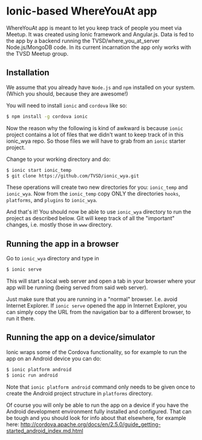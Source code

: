 Ionic-based WhereYouAt app
=====================

WhereYouAt app is meant to let you keep track of people you meet via Meetup. It was created using Ionic framework and Angular.js. Data is fed to the app by a backend running the TVSD/where_you_at_server Node.js/MongoDB code. In its current incarnation the app only works with the TVSD Meetup group.

## Installation

We assume that you already have `Node.js` and `npm` installed on your system. (Which you should, because they are awesome!)

You will need to install `ionic` and `cordova` like so:

```bash
$ npm install -g cordova ionic
```

Now the reason why the following is kind of awkward is because `ionic` project contains a lot of files that we didn't want to keep track of in this ionic_wya repo. So those files we will have to grab from an `ionic` starter project.

Change to your working directory and do:

```bash
$ ionic start ionic_temp
$ git clone https://github.com/TVSD/ionic_wya.git
```

These operations will create two new directories for you: `ionic_temp` and `ionic_wya`. Now from the `ionic_temp` copy ONLY the directories `hooks`, `platforms`, and `plugins` to `ionic_wya`.

And that's it! You should now be able to use `ionic_wya` directory to run the project as described below. Git will keep track of all the "important" changes, i.e. mostly those in `www` directory.


## Running the app in a browser

Go to `ionic_wya` directory and type in

```bash
$ ionic serve
```

This will start a local web server and open a tab in your browser where your app will be running (being served from said web server).

Just make sure that you are running in a "normal" browser. I.e. avoid Internet Explorer. If `ionic serve` opened the app in Internet Explorer, you can simply copy the URL from the navigation bar to a different browser, to run it there.


## Running the app on a device/simulator

Ionic wraps some of the Cordova functionality, so for example to run the app on an Android device you can do:

```bash
$ ionic platform android
$ ionic run android
```

Note that `ionic platform android` command only needs to be given once to create the Android project structure in `platforms` directory.

Of course you will only be able to run the app on a device if you have the Android development environment fully installed and configured. That can be tough and you should look for info about that elsewhere, for example here: http://cordova.apache.org/docs/en/2.5.0/guide_getting-started_android_index.md.html
